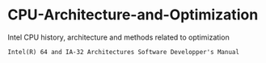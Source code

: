 # CPU-Architecture-and-Optimization
Intel CPU history, architecture and methods related to optimization

`Intel(R) 64 and IA-32 Architectures Software Developper's Manual`
